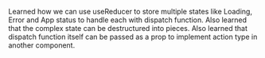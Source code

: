 Learned how we can use useReducer to store multiple states like Loading, Error and App status to handle each with dispatch function.
Also learned that the complex state can be destructured into pieces.
Also learned that dispatch function itself can be passed as a prop to implement action type in another component.